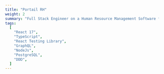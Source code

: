 ```yaml
---
title: "Portail RH"
weight: 2
summary: "Full Stack Engineer on a Human Resource Management Software for accountants and their companies, and Developer Advocate for Fulll's frontend developers."
tags:
  [
    "React 17",
    "TypeScript",
    "React Testing Library",
    "GraphQL",
    "NodeJs",
    "PostgreSQL",
    "DDD",
  ]
---
```

